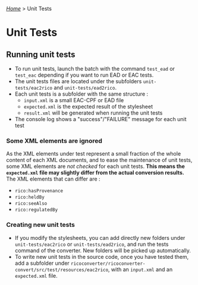 [_Home_](index.md) > Unit Tests

# Unit Tests

## Running unit tests

- To run unit tests, launch the batch with the command `test_ead` or `test_eac` depending if you want to run EAD or EAC tests.
- The unit tests files are located under the subfolders `unit-tests/eac2rico` and `unit-tests/ead2rico`.
- Each unit tests is a subfolder with the same structure :
	- `input.xml` is a small EAC-CPF or EAD file
	- `expected.xml` is the expected result of the stylesheet
	- `result.xml` will be generated when running the unit tests
- The console log shows a "success"/"FAILURE" message for each unit test


### Some XML elements are ignored

As the XML elements under test represent a small fraction of the whole content of each XML documents, and to ease the maintenance of unit tests, some XML elements are _not checked_ for each unit tests. **This means the `expected.xml` file may slightly differ from the actual conversion results.** The XML elements that can differ are :

- `rico:hasProvenance`
- `rico:heldBy`
- `rico:seeAlso`
- `rico:regulatedBy`


### Creating new unit tests

- If you modify the stylesheets, you can add directly new folders under `unit-tests/eac2rico` or `unit-tests/ead2rico`, and run the tests command of the converter. New folders will be picked up automatically.
- To write new unit tests in the source code, once you have tested them, add a subfolder under `ricoconverter/ricoconverter-convert/src/test/resources/eac2rico`, with an `input.xml` and an `expected.xml` file.


